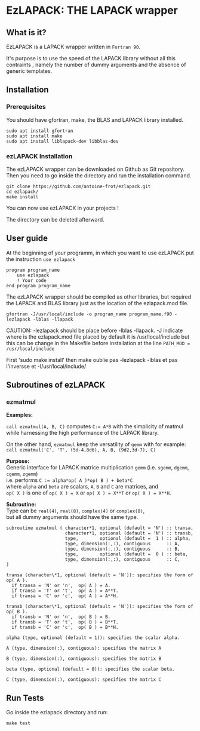 # EzLAPACK: THE LAPACK wrapper

## What is it?

EzLAPACK is a LAPACK wrapper written in `Fortran 90`.

It's purpose is to use the speed of the LAPACK library without all this contraints
, namely the number of dummy arguments and the absence of generic templates.

## Installation

### Prerequisites

You should have gfortran, make, the BLAS and LAPACK library installed.

```
sudo apt install gfortran
sudo apt install make
sudo apt install liblapack-dev libblas-dev
```

### ezLAPACK Installation

The ezLAPACK wrapper can be downloaded on Github as Git repository. 
Then you need to go inside the directory and run the installation command.

```
git clone https://github.com/antoine-frot/ezlapack.git
cd ezlapack/
make install
```
You can now use ezLAPACK in your projects !

The directory can be deleted afterward.

## User guide

At the beginning of your programm, in which you want to use ezLAPACK put the instruction `use ezlapack`

```
program program_name
    use ezlapack
    ! Your code
end program program_name
```
The ezLAPACK wrapper should be compiled as other libraries, but required the LAPACK and BLAS library just as the location of the ezlapack.mod file.

```
gfortran -J/usr/local/include -o program_name program_name.f90 -lezlapack -lblas -llapack
```

CAUTION: -lezlapack should be place before -lblas -llapack.
-J indicate where is the ezlapack.mod file placed 
by default it is /usr/local/include but this can be change in the Makefile before installation at the line `PATH_MOD = /usr/local/include`

First 'sudo make install' then make oublie pas -lezlapack -lblas et pas l'inversse et -I/usr/local/include/

## Subroutines of ezLAPACK

### ezmatmul 

**Examples:**                                                                     
                                                                               
`call ezmatmul(A, B, C)` computes `C:= A*B` with the simplicity of matmul            
while harnessing the high performance of the LAPACK library.                   
                                                                               
On the other hand, `ezmatmul` keep the versatility of `gemm` with for example:     
`call ezmatmul('C', 'T', (5d-4,8d6), A, B, (9d2,3d-7), C)`                             

**Purpose:**                                                                       
Generic interface for LAPACK matrice multiplication `gemm` (i.e. `sgemm`, `dgemm`, `cgemm`, `zgemm`)    
i.e. performs `C := alpha*op( A )*op( B ) + beta*C`                              
where `alpha` and `beta` are scalars, `A`, `B` and `C` are matrices, and                 
`op( X )` is one of `op( X ) = X` or `op( X ) = X**T` or `op( X ) = X**H`.

**Subroutine:**                                                                    
Type can be `real(4)`, `real(8)`, `complex(4)` or `complex(8)`,                           
but all dummy arguments should have the same type.                             
```                                                                              
subroutine ezmatmul ( character*1, optional (default = 'N') :: transa,         
                      character*1, optional (default = 'N') :: transb,         
                      type,        optional (default =  1 ) :: alpha,          
                      type, dimension(:,:), contiguous      :: A,              
                      type, dimension(:,:), contiguous      :: B,              
                      type,        optional (default =  0 ) :: beta,           
                      type, dimension(:,:), contiguous      :: C,              
)                                                                              
```                                                                               
```                                                                               
transa (character\*1, optional (default = 'N')): specifies the form of op( A ). 
  if transa = 'N' or 'n',  op( A ) = A.                                        
  if transa = 'T' or 't',  op( A ) = A**T.                                     
  if transa = 'C' or 'c',  op( A ) = A**H.                                     
                                                                               
transb (character\*1, optional (default = 'N')): specifies the form of op( B ). 
  if transb = 'N' or 'n',  op( B ) = B.                                        
  if transb = 'T' or 't',  op( B ) = B**T.                                     
  if transb = 'C' or 'c',  op( B ) = B**H.                                     
                                                                               
alpha (type, optional (default = 1)): specifies the scalar alpha.              
                                                                               
A (type, dimension(:), contiguous): specifies the matrix A                     
                                                                               
B (type, dimension(:), contiguous): specifies the matrix B                     
                                                                               
beta (type, optional (default = 0)): specifies the scalar beta.                
                                                                               
C (type, dimension(:), contiguous): specifies the matrix C                     
```                                                                               

## Run Tests

Go inside the ezlapack directory and run:

```
make test
```
